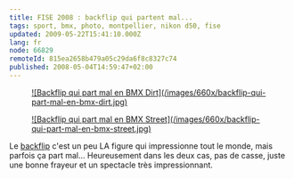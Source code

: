 ```yaml
---
title: FISE 2008 : backflip qui partent mal...
tags: sport, bmx, photo, montpellier, nikon d50, fise
updated: 2009-05-22T15:41:10.000Z
lang: fr
node: 66829
remoteId: 815ea2658b479a05c29da6f8c8327c74
published: 2008-05-04T14:59:47+02:00
---
```

<figure class="object-center"><a href="/images/backflip-qui-part-mal-en-bmx-dirt.jpg">![Backflip qui part mal en BMX Dirt](/images/660x/backflip-qui-part-mal-en-bmx-dirt.jpg)
</a></figure>

<figure class="object-center"><a href="/images/backflip-qui-part-mal-en-bmx-street.jpg">![Backflip qui part mal en BMX Street](/images/660x/backflip-qui-part-mal-en-bmx-street.jpg)
</a></figure>


Le [backflip](http://photos.pwet.fr/villes-et-departements/herault-34/montpellier/alessandro-barbero-en-plein-back-flip/) c'est un peu LA figure qui impressionne tout le monde, mais parfois ça part mal... Heureusement dans les deux cas, pas de casse, juste une bonne frayeur et un spectacle très impressionnant.

